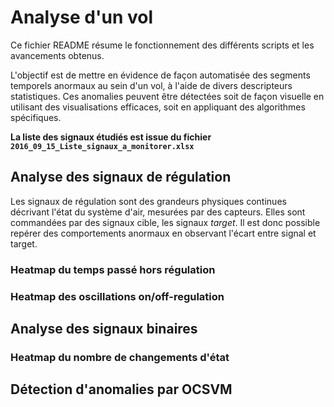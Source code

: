 # Analyse d'un vol

Ce fichier README résume le fonctionnement des différents scripts et les avancements obtenus.

L'objectif est de mettre en évidence de façon automatisée des segments temporels anormaux au sein d'un vol, à l'aide de divers descripteurs statistiques. Ces anomalies peuvent être détectées soit de façon visuelle en utilisant des visualisations efficaces, soit en appliquant des algorithmes spécifiques.

**La liste des signaux étudiés est issue du fichier `2016_09_15_Liste_signaux_a_monitorer.xlsx`**

## Analyse des signaux de régulation

Les signaux de régulation sont des grandeurs physiques continues décrivant l'état du système d'air, mesurées par des capteurs. Elles sont commandées par des signaux cible, les signaux *target*. Il est donc possible repérer des comportements anormaux en observant l'écart entre signal et target.

### Heatmap du temps passé hors régulation

### Heatmap des oscillations on/off-regulation

## Analyse des signaux binaires

### Heatmap du nombre de changements d'état

## Détection d'anomalies par OCSVM

